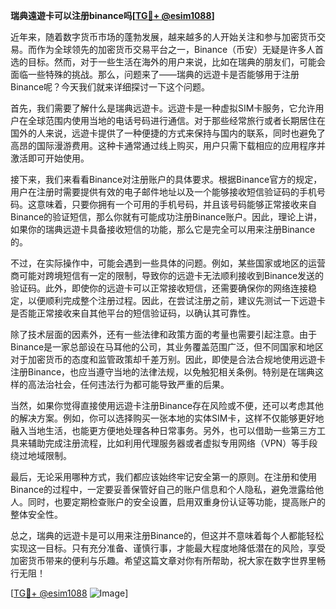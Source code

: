**瑞典遠遊卡可以注册binance吗[[TG💪+ @esim1088](https://t.me/s/esim1088)]**

近年来，随着数字货币市场的蓬勃发展，越来越多的人开始关注和参与加密货币交易。而作为全球领先的加密货币交易平台之一，Binance（币安）无疑是许多人首选的目标。然而，对于一些生活在海外的用户来说，比如在瑞典的朋友们，可能会面临一些特殊的挑战。那么，问题来了——瑞典的远遊卡是否能够用于注册Binance呢？今天我们就来详细探讨一下这个问题。

首先，我们需要了解什么是瑞典远遊卡。远遊卡是一种虚拟SIM卡服务，它允许用户在全球范围内使用当地的电话号码进行通信。对于那些经常旅行或者长期居住在国外的人来说，远遊卡提供了一种便捷的方式来保持与国内的联系，同时也避免了高昂的国际漫游费用。这种卡通常通过线上购买，用户只需下载相应的应用程序并激活即可开始使用。

接下来，我们来看看Binance对注册账户的具体要求。根据Binance官方的规定，用户在注册时需要提供有效的电子邮件地址以及一个能够接收短信验证码的手机号码。这意味着，只要你拥有一个可用的手机号码，并且该号码能够正常接收来自Binance的验证短信，那么你就有可能成功注册Binance账户。因此，理论上讲，如果你的瑞典远遊卡具备接收短信的功能，那么它是完全可以用来注册Binance的。

不过，在实际操作中，可能会遇到一些具体的问题。例如，某些国家或地区的运营商可能对跨境短信有一定的限制，导致你的远遊卡无法顺利接收到Binance发送的验证码。此外，即使你的远遊卡可以正常接收短信，还需要确保你的网络连接稳定，以便顺利完成整个注册过程。因此，在尝试注册之前，建议先测试一下远遊卡是否能正常接收来自其他平台的短信验证码，以确认其可靠性。

除了技术层面的因素外，还有一些法律和政策方面的考量也需要引起注意。由于Binance是一家总部设在马耳他的公司，其业务覆盖范围广泛，但不同国家和地区对于加密货币的态度和监管政策却千差万别。因此，即使是合法合规地使用远遊卡注册Binance，也应当遵守当地的法律法规，以免触犯相关条例。特别是在瑞典这样的高法治社会，任何违法行为都可能导致严重的后果。

当然，如果你觉得直接使用远遊卡注册Binance存在风险或不便，还可以考虑其他的解决方案。例如，你可以选择购买一张本地的实体SIM卡，这样不仅能够更好地融入当地生活，也能更方便地处理各种日常事务。另外，也可以借助一些第三方工具来辅助完成注册流程，比如利用代理服务器或者虚拟专用网络（VPN）等手段绕过地域限制。

最后，无论采用哪种方式，我们都应该始终牢记安全第一的原则。在注册和使用Binance的过程中，一定要妥善保管好自己的账户信息和个人隐私，避免泄露给他人。同时，也要定期检查账户的安全设置，启用双重身份认证等功能，提高账户的整体安全性。

总之，瑞典的远遊卡是可以用来注册Binance的，但这并不意味着每个人都能轻松实现这一目标。只有充分准备、谨慎行事，才能最大程度地降低潜在的风险，享受加密货币带来的便利与乐趣。希望这篇文章对你有所帮助，祝大家在数字世界里畅行无阻！

[[TG💪+ @esim1088](https://t.me/s/esim1088) ![Image](https://i.postimg.cc/4NQfJmqS/Snipaste-2025-05-13-00-14-12.png)]
